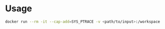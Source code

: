 # Usage

```bash
docker run --rm -it --cap-add=SYS_PTRACE -v <path/to/input>:/workspace quantum_espresso
```
